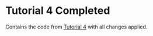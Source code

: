 # Tutorial 4 Completed

Contains the code from [Tutorial 4](../Tutorial_4) with all changes applied.
